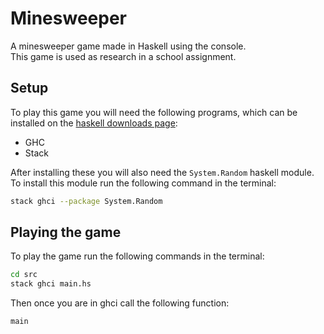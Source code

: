 # Minesweeper

A minesweeper game made in Haskell using the console.  
This game is used as research in a school assignment.

## Setup

To play this game you will need the following programs,
which can be installed on the [haskell downloads page](https://www.haskell.org/downloads/):

- GHC
- Stack

After installing these you will also need the `System.Random` haskell module.
To install this module run the following command in the terminal:

```bash
stack ghci --package System.Random
```

## Playing the game

To play the game run the following commands in the terminal:

```bash
cd src
stack ghci main.hs
```

Then once you are in ghci call the following function:

```haskell
main
```

